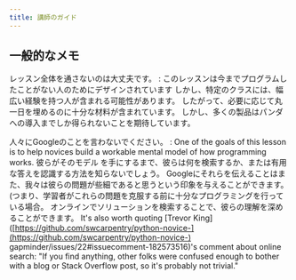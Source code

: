 ```yaml
---
title: 講師のガイド
---
```


## 一般的なメモ

レッスン全体を通さないのは大丈夫です。
: このレッスンは今までプログラムしたことがない人のためにデザインされています
しかし、特定のクラスには、幅広い経験を持つ人が含まれる可能性があります。
したがって、必要に応じて丸一日を埋めるのに十分な材料が含まれています。
しかし、多くの製品はパンダへの導入までしか得られないことを期待しています。

人々にGoogleのことを言わないでください。
:   One of the goals of this lesson is
to help novices build a workable mental model of how programming works.
彼らがそのモデル
を手にするまで、彼らは何を検索するか、または有用な答えを認識する方法を知らないでしょう。
Googleにそれらを伝えることはまた、我々は彼らの問題が些細であると思うという印象を与えることができます。
(つまり、学習者がこれらの問題を克服する前に十分なプログラミングを行っている場合。
オンラインでソリューションを検索することで、彼らの理解を深めることができます。
It's also worth quoting
[Trevor King]([https://github.com/swcarpentry/python-novice-](https://github.com/swcarpentry/python-novice-)
gapminder/issues/22#issuecomment-182573516)'s
comment about online search:
"If you find anything,
other folks were confused enough to bother with a blog or Stack Overflow post,
so it's probably not trivial."

